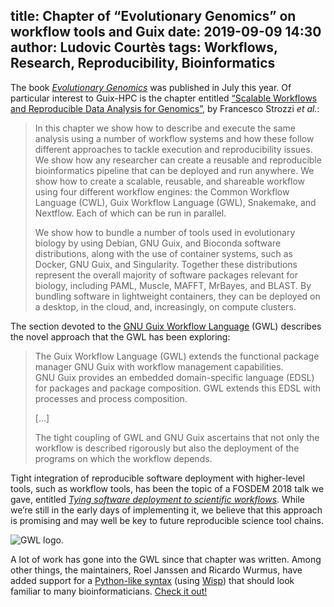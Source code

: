 title: Chapter of “Evolutionary Genomics” on workflow tools and Guix
date: 2019-09-09 14:30
author: Ludovic Courtès
tags: Workflows, Research, Reproducibility, Bioinformatics
---

The book [_Evolutionary
Genomics_](https://link.springer.com/book/10.1007/978-1-4939-9074-0) was
published in July this year.  Of particular interest to Guix-HPC is the
chapter entitled [“Scalable Workflows and Reproducible Data Analysis for
Genomics”](https://link.springer.com/protocol/10.1007%2F978-1-4939-9074-0_24),
by Francesco Strozzi _et al._:

> In this chapter we show how to describe and execute the same analysis
> using a number of workflow systems and how these follow different
> approaches to tackle execution and reproducibility issues. We show how
> any researcher can create a reusable and reproducible bioinformatics
> pipeline that can be deployed and run anywhere. We show how to create a
> scalable, reusable, and shareable workflow using four different workflow
> engines: the Common Workflow Language (CWL), Guix Workflow Language
> (GWL), Snakemake, and Nextflow. Each of which can be run in parallel.
> 
> We show how to bundle a number of tools used in evolutionary biology by
> using Debian, GNU Guix, and Bioconda software distributions, along with
> the use of container systems, such as Docker, GNU Guix, and
> Singularity. Together these distributions represent the overall majority
> of software packages relevant for biology, including PAML, Muscle,
> MAFFT, MrBayes, and BLAST. By bundling software in lightweight
> containers, they can be deployed on a desktop, in the cloud, and,
> increasingly, on compute clusters.

The section devoted to the [GNU Guix Workflow
Language](https://www.guixwl.org) (GWL) describes the novel approach
that the GWL has been exploring:

> The Guix Workflow Language (GWL) extends the functional package
> manager GNU Guix with workflow management capabilities. GNU Guix
> provides an embedded domain-specific language (EDSL) for packages and
> package composition. GWL extends this EDSL with processes and process
> composition.
>
> […]
>
> The tight coupling of GWL and GNU Guix ascertains that not only the
> workflow is described rigorously but also the deployment of the
> programs on which the workflow depends.

Tight integration of reproducible software deployment with higher-level
tools, such as workflow tools, has been the topic of a FOSDEM 2018 talk
we gave, entitled [_Tying software deployment to scientific
workflows_](https://archive.fosdem.org/2018/schedule/event/guix_workflows/).
While we’re still in the early days of implementing it, we believe that
this approach is promising and may well be key to future reproducible
science tool chains.

![GWL logo.](https://hpc.guix.info/static/images/blog/gwl-logo-black.png)

A lot of work has gone into the GWL since that chapter was written.
Among other things, the maintainers, Roel Janssen and Ricardo Wurmus,
have added support for a [Python-like
syntax](https://www.guixwl.org/getting-started) (using
[Wisp](https://www.draketo.de/english/wisp)) that should look familiar
to many bioinformaticians.  [Check it out!](https://www.guixwl.org/)
